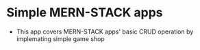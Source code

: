 # Simple MERN-STACK apps

- This app covers MERN-STACK apps' basic CRUD operation by implemating simple game shop

